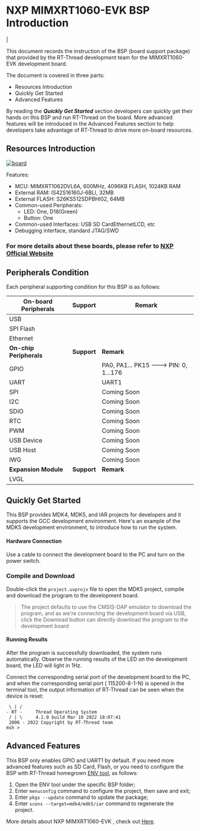 # NXP MIMXRT1060-EVK BSP Introduction

[](README_zh.md) |

This document records the instruction of the BSP (board support package) that provided by the RT-Thread development team for the MIMXRT1060-EVK development board.

The document is covered in three parts:

- Resources Introduction
- Quickly Get Started
- Advanced Features

By reading the ***Quickly Get Started*** section developers can quickly get their hands on this BSP and run RT-Thread on the board. More advanced features will be introduced in the Advanced Features section to help developers take advantage of RT-Thread to drive more on-board resources.

## Resources Introduction

[![board](https://github.com/RT-Thread/rt-thread/raw/master/bsp/imxrt/imxrt1060-nxp-evk/figures/MIMXRT1060EVKB.jpg)](https://github.com/RT-Thread/rt-thread/blob/master/bsp/imxrt/imxrt1060-nxp-evk/figures/MIMXRT1060EVKB.jpg)

Features:

- MCU: MIMXRT1062DVL6A, 600MHz, 4096KB FLASH, 1024KB RAM
- External RAM: IS42S16160J-6BLI, 32MB
- External FLASH: S26KS512SDPBHI02, 64MB
- Common-used Peripherals:
  - LED: One, D18(Green)
  - Button: One
- Common-used Interfaces: USB SD CardEthernetLCD, etc
- Debugging interface, standard JTAG/SWD

### For more details about these boards, please refer to [NXP Official Website](https://www.nxp.com/part/MIMXRT1060-EVK#/)





## Peripherals Condition

Each peripheral supporting condition for this BSP is as follows:

| **On-board Peripherals** | **Support** | **Remark**                            |
| ------------------------ | ----------- | ------------------------------------- |
| USB                      |            |                                       |
| SPI Flash                |            |                                       |
| Ethernet                 |            |                                       |
| **On-chip Peripherals**  | **Support** | **Remark**                            |
| GPIO                     |            | PA0, PA1... PK15 ---> PIN: 0, 1...176 |
| UART                     |            | UART1                                 |
| SPI                      |             | Coming Soon                           |
| I2C                      |             | Coming Soon                           |
| SDIO                     |             | Coming Soon                           |
| RTC                      |             | Coming Soon                           |
| PWM                      |             | Coming Soon                           |
| USB Device               |             | Coming Soon                           |
| USB Host                 |             | Coming Soon                           |
| IWG                      |             | Coming Soon                           |
| **Expansion Module**     | **Support** | **Remark**                            |
| LVGL                     |            |                                       |

## Quickly Get Started

This BSP provides MDK4, MDK5, and IAR projects for developers and it supports the GCC development environment. Here's an example of the MDK5 development environment, to introduce how to run the system.

#### Hardware Connection

Use a cable to connect the development board to the PC and turn on the power switch.

### Compile and Download

Double-click the `project.uvprojx` file to open the MDK5 project, compile and download the program to the development board.

> The project defaults to use the CMSIS-DAP emulator to download the program, and as we're connecting the development board via USB, click the Download button can directly download the program to the development board

#### Running Results

After the program is successfully downloaded, the system runs automatically. Observe the running results of the LED on the development board, the LED will light in 1Hz.

Connect the corresponding serial port of the development board to the PC, and when the corresponding serial port ( 115200-8-1-N) is opened in the terminal tool, the output information of RT-Thread can be seen when the device is reset:

```
 \ | /
- RT -     Thread Operating System
 / | \     4.1.0 build Mar 10 2022 18:07:41
 2006 - 2022 Copyright by RT-Thread team
msh >
```

## **Advanced Features**

This BSP only enables GPIO and UART1 by default. If you need more advanced features such as SD Card, Flash, or you need to configure the BSP with RT-Thread homegrown [ENV tool](https://www.rt-thread.io/download.html?download=Env), as follows:

1. Open the ENV tool under the specific BSP folder;
2. Enter `menuconfig` command to configure the project, then save and exit;
3. Enter `pkgs --update` command to update the package;
4. Enter `scons --target=mdk4/mdk5/iar` command to regenerate the project.

More details about NXP MIMXRT1060-EVK , check out [Here](https://github.com/RT-Thread/rt-thread/blob/master/bsp/imxrt/docs/IMXRT%E7%B3%BB%E5%88%97BSP%E5%A4%96%E8%AE%BE%E9%A9%B1%E5%8A%A8%E4%BD%BF%E7%94%A8%E6%95%99%E7%A8%8B.md). 

